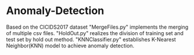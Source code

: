 # Anomaly-Detection
Based on the CICIDS2017 dataset
"MergeFiles.py" implements the merging of multiple csv files.
"HoldOut.py" realizes the division of training set and test set by hold out method.
"KNNClassifier.py" establishes K-Nearest Neighbor(KNN) model to achieve anomaly detection.
